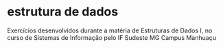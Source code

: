 # estrutura de dados

 Exercícios desenvolvidos durante a matéria de Estruturas de Dados I, no curso de Sistemas de Informação pelo IF Sudeste MG Campus Manhuaçu 
